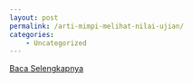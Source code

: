 ```yaml
---
layout: post
permalink: /arti-mimpi-melihat-nilai-ujian/
categories:
    - Uncategorized
---
```


[Baca Selengkapnya](/02)